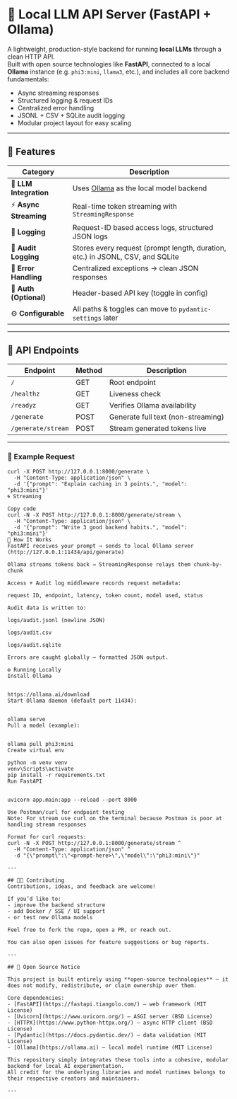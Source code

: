 # 🧩 Local LLM API Server (FastAPI + Ollama)

A lightweight, production-style backend for running **local LLMs** through a clean HTTP API.  
Built with open source technologies like **FastAPI**, connected to a local **Ollama** instance (e.g. `phi3:mini`, `llama3`, etc.), and includes all core backend fundamentals:
- Async streaming responses
- Structured logging & request IDs
- Centralized error handling
- JSONL + CSV + SQLite audit logging
- Modular project layout for easy scaling

---

## 🚀 Features

| Category | Description |
|-----------|-------------|
| 🧠 **LLM Integration** | Uses [Ollama](https://ollama.ai) as the local model backend |
| ⚡ **Async Streaming** | Real-time token streaming with `StreamingResponse` |
| 📜 **Logging** | Request-ID based access logs, structured JSON logs |
| 💾 **Audit Logging** | Stores every request (prompt length, duration, etc.) in JSONL, CSV, and SQLite |
| 🧩 **Error Handling** | Centralized exceptions → clean JSON responses |
| 🔐 **Auth (Optional)** | Header-based API key (toggle in config) |
| ⚙️ **Configurable** | All paths & toggles can move to `pydantic-settings` later |

---
## 🧩 API Endpoints

| Endpoint | Method | Description |
|-----------|---------|-------------|
| `/` | GET | Root endpoint |
| `/healthz` | GET | Liveness check |
| `/readyz` | GET | Verifies Ollama availability |
| `/generate` | POST | Generate full text (non-streaming) |
| `/generate/stream` | POST | Stream generated tokens live |

---

### 🔧 Example Request

```
curl -X POST http://127.0.0.1:8000/generate \
  -H "Content-Type: application/json" \
  -d '{"prompt": "Explain caching in 3 points.", "model": "phi3:mini"}'
🌀 Streaming

Copy code
curl -N -X POST http://127.0.0.1:8000/generate/stream \
  -H "Content-Type: application/json" \
  -d '{"prompt": "Write 3 good backend habits.", "model": "phi3:mini"}'
🧠 How It Works
FastAPI receives your prompt → sends to local Ollama server (http://127.0.0.1:11434/api/generate)

Ollama streams tokens back → StreamingResponse relays them chunk-by-chunk

Access + Audit log middleware records request metadata:

request ID, endpoint, latency, token count, model used, status

Audit data is written to:

logs/audit.jsonl (newline JSON)

logs/audit.csv

logs/audit.sqlite

Errors are caught globally → formatted JSON output.

⚙️ Running Locally
Install Ollama


https://ollama.ai/download
Start Ollama daemon (default port 11434):


ollama serve
Pull a model (example):


ollama pull phi3:mini
Create virtual env

python -m venv venv
venv\Scripts\activate
pip install -r requirements.txt
Run FastAPI


uvicorn app.main:app --reload --port 8000

Use Postman/curl for endpoint testing
Note: For stream use curl on the terminal because Postman is poor at handling stream responses

Format for curl requests:
curl -N -X POST http://127.0.0.1:8000/generate/stream ^
  -H "Content-Type: application/json" ^
  -d "{\"prompt\":\"<prompt-here>\",\"model\":\"phi3:mini\"}"

---

## 🧑‍💻 Contributing
Contributions, ideas, and feedback are welcome!

If you’d like to:
- improve the backend structure
- add Docker / SSE / UI support
- or test new Ollama models

Feel free to fork the repo, open a PR, or reach out.

You can also open issues for feature suggestions or bug reports.

---

## 🧩 Open Source Notice

This project is built entirely using **open-source technologies** — it does not modify, redistribute, or claim ownership over them.

Core dependencies:
- [FastAPI](https://fastapi.tiangolo.com/) — web framework (MIT License)
- [Uvicorn](https://www.uvicorn.org/) — ASGI server (BSD License)
- [HTTPX](https://www.python-httpx.org/) — async HTTP client (BSD License)
- [Pydantic](https://docs.pydantic.dev/) — data validation (MIT License)
- [Ollama](https://ollama.ai) — local model runtime (MIT License)

This repository simply integrates these tools into a cohesive, modular backend for local AI experimentation.  
All credit for the underlying libraries and model runtimes belongs to their respective creators and maintainers.

---
